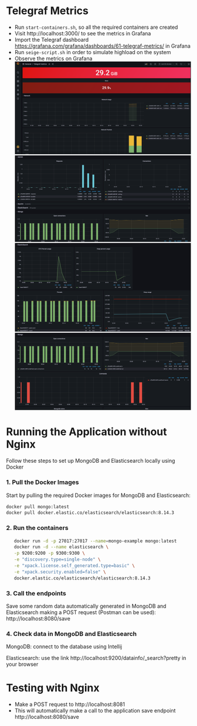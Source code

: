 # Telegraf Metrics

- Run `start-containers.sh`, so all the required containers are created
- Visit http://localhost:3000/ to see the metrics in Grafana
- Import the Telegraf dashboard https://grafana.com/grafana/dashboards/61-telegraf-metrics/ in Grafana
- Run `seige-script.sh` in order to simulate highload on the system
- Observe the metrics on Grafana
![img.png](grafana_images/img.png)
![img_1.png](grafana_images/img_1.png)
![img_2.png](grafana_images/img_2.png)
![img_3.png](grafana_images/img_3.png)

# Running the Application without Nginx

Follow these steps to set up MongoDB and Elasticsearch locally using Docker

### 1. Pull the Docker Images

Start by pulling the required Docker images for MongoDB and Elasticsearch:

```bash
docker pull mongo:latest
docker pull docker.elastic.co/elasticsearch/elasticsearch:8.14.3
```

### 2. Run the containers
```bash
   docker run -d -p 27017:27017 --name=mongo-example mongo:latest
   docker run -d --name elasticsearch \
   -p 9200:9200 -p 9300:9300 \
   -e "discovery.type=single-node" \
   -e "xpack.license.self_generated.type=basic" \
   -e "xpack.security.enabled=false" \
   docker.elastic.co/elasticsearch/elasticsearch:8.14.3
   ```

### 3. Call the endpoints
   Save some random data automatically generated in MongoDB and Elasticsearch making a POST request (Postman can be used): http://localhost:8080/save
### 4. Check data in MongoDB and Elasticsearch
   MongoDB: connect to the database using Intellij

   Elasticsearch: use the link http://localhost:9200/datainfo/_search?pretty in your browser

# Testing with Nginx

- Make a POST request to http://localhost:8081
- This will automatically make a call to the application save endpoint http://localhost:8080/save


